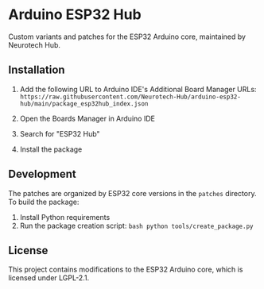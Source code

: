 # Arduino ESP32 Hub

Custom variants and patches for the ESP32 Arduino core, maintained by Neurotech Hub.

## Installation

1. Add the following URL to Arduino IDE's Additional Board Manager URLs:   ```
   https://raw.githubusercontent.com/Neurotech-Hub/arduino-esp32-hub/main/package_esp32hub_index.json   ```

2. Open the Boards Manager in Arduino IDE
3. Search for "ESP32 Hub"
4. Install the package

## Development

The patches are organized by ESP32 core versions in the `patches` directory. To build the package:

1. Install Python requirements
2. Run the package creation script:   ```bash
   python tools/create_package.py   ```

## License

This project contains modifications to the ESP32 Arduino core, which is licensed under LGPL-2.1. 